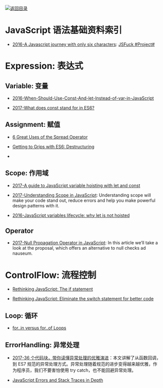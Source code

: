 [![返回目录](https://parg.co/UGo)](https://parg.co/b4z)

# JavaScript 语法基础资料索引

* [2016-A Javascript journey with only six characters](http://jazcash.com/a-javascript-journey-with-only-six-characters/): [JSFuck #Project# ](https://github.com/aemkei/jsfuck)

# Expression: 表达式

## Variable: 变量

* [2016-When-Should-Use-Const-And-let-Instead-of-var-in-JavaScript](https://medium.com/@pandeysoni/when-should-use-const-and-let-instead-of-var-in-javascript-ec2c3d7e5ca6#.vv8lyf4sr)

- [2017-What does const stand for in ES6?](https://medium.com/the-node-js-collection/what-does-const-stand-for-in-es6-f7ab3d9e06fc)

## Assignment: 赋值

* [6 Great Uses of the Spread Operator](https://davidwalsh.name/spread-operator)

- [Getting to Grips with ES6: Destructuring](https://hackernoon.com/getting-to-grips-with-es6-destructuring-e5b5ddb34990#.i4yvrx7hh)

- [](https://rainsoft.io/how-three-dots-changed-javascript/)

## Scope: 作用域

* [2017-A guide to JavaScript variable hoisting with let and const](https://medium.freecodecamp.com/what-is-variable-hoisting-differentiating-between-var-let-and-const-in-es6-f1a70bb43d)

- [2017-Understanding Scope in JavaScript](https://scotch.io/tutorials/understanding-scope-in-javascript): Understanding scope will make your code stand out, reduce errors and help you make powerful design patterns with it.

* [2016-JavaScript variables lifecycle: why let is not hoisted](https://parg.co/bjP)

## Operator

* [2017-Null Propagation Operator in JavaScript](https://ponyfoo.com/articles/null-propagation-operator): In this article we’ll take a look at the proposal, which offers an alternative to null checks ad nauseum.

# ControlFlow: 流程控制

* [Rethinking JavaScript: The if statement](https://hackernoon.com/rethinking-javascript-the-if-statement-b158a61cd6cb#.f3zgnmk79)

* [Rethinking JavaScript: Eliminate the switch statement for better code](https://hackernoon.com/rethinking-javascript-eliminate-the-switch-statement-for-better-code-5c81c044716d#.9xg1h0ws5)

## Loop: 循环

* [for..in versus for..of Loops](https://bitsofco.de/for-in-vs-for-of/?utm_source=tuicool&utm_medium=referral)

## ErrorHandling: 异常处理

* [2017-36 个代码块，带你读懂异常处理的优雅演进](http://mp.weixin.qq.com/s/9_Gxn5eAr8XKYyRxh8e8EA)：本文讲解了从函数回调，到 ES7 规范的异常处理方式。异常处理随着规范的进步变得越来越优雅，作为程序员，我们不要害怕使用 try catch，也不能回避异常处理。

- [JavaScript Errors and Stack Traces in Depth](http://lucasfcosta.com/2017/02/17/JavaScript-Errors-and-Stack-Traces.html)

